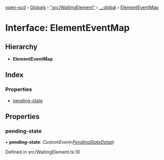 [open-scd](../README.md) › [Globals](../globals.md) › ["src/WaitingElement"](../modules/_src_waitingelement_.md) › [__global](../modules/_src_waitingelement_.__global.md) › [ElementEventMap](_src_waitingelement_.__global.elementeventmap.md)

# Interface: ElementEventMap

## Hierarchy

* **ElementEventMap**

## Index

### Properties

* [pending-state](_src_waitingelement_.__global.elementeventmap.md#pending-state)

## Properties

###  pending-state

• **pending-state**: *CustomEvent‹[PendingStateDetail](_src_waitingelement_.pendingstatedetail.md)›*

Defined in src/WaitingElement.ts:10
